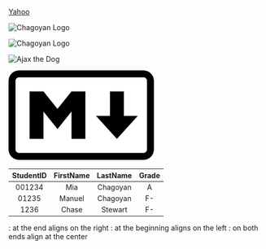 <!-- Links -->
[Yahoo](https://yahoo.com/ "Go to Yahoo!")

<!-- Images -->
![Chagoyan Logo](Images/namelogo2.png "Chagoyan Logo")

![Chagoyan Logo](https://www.chsserver01.org/img/header.jpg "Chagoyan Logo")

![Ajax the Dog](https://www.chsserver01.org/img/littledownajax.png "Ajax")

![Markdown Logo](Images/markdownlogo.png "Markdown Logo")

<!-- Tables -->
| StudentID | FirstName | LastName | Grade |
| :---: | :---: | :---: | :---: |   
| 001234 | Mia | Chagoyan | A
| 01235 | Manuel | Chagoyan | F-
| 1236 | Chase | Stewart | F-

<!-- <Table Notes> -->
: at the end aligns on the right
: at the beginning aligns on the left
: on both ends align at the center

